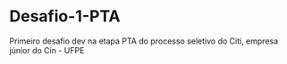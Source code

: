 # Desafio-1-PTA
Primeiro desafio dev na etapa PTA do processo seletivo do Citi, empresa júnior do Cin - UFPE
